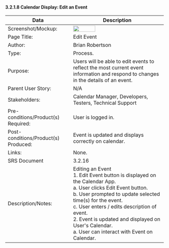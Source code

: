 #### 3.2.1.8 Calendar Display: Edit an Event

| Data | Description |
| --- |--- |
| Screenshot/Mockup: |<img  src="https://github.com/MCLifeLeader/CS364/blob/master/SDD/resources/3.2.16.0.jpg" height="50%" width="50%"> |
| Page Title: | Edit Event|
| Author: | Brian Robertson |
| Type: | Process. |
| Purpose: | Users will be able to edit events to reflect the most current event information and respond to changes in the details of an event. |
| Parent User Story:| N/A|
| Stakeholders: | Calendar Manager, Developers, Testers, Technical Support |
| Pre-conditions/Product(s) Required: | User is logged in. |
| Post-conditions/Product(s) Produced: | Event is updated and displays correctly on calendar.|
| Links: | None.|
| SRS Document | 3.2.16 |
| Description/Notes:| Editing an Event <br> 1. Edit Event button is displayed on the Calendar App. <br> a. User clicks Edit Event button. <br> b. User prompted to update selected time(s) for the event. <br> c. User enters / edits description of event. <br> 2. Event is updated and displayed on User's Calendar. <br> a. User can interact with Event on Calendar. |

